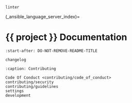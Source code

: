 <!-- markdownlint-disable first-line-heading -->

```{spelling}

linter
```

(\_ansible_language_server_index)=

# {{ project }} Documentation

```{include} ../README.md
:start-after: DO-NOT-REMOVE-README-TITLE
```

```{toctree}
changelog
```

```{toctree}
:caption: Contributing

Code Of Conduct <contributing/code_of_conduct>
contributing/security
contributing/guidelines
settings
development
```

